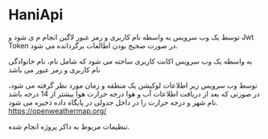 # HaniApi
توسط یک وب سرویس به واسطه نام کاربری و رمز عبور لاگین انجام م ی شود و
Jwt Token
در صورت صحیح بودن اطالعات برگردانده می شود.

به واسطه یک وب سرویس اکانت کاربری ساخته می شود که شامل نام، نام خانوادگی
نام کاربری و رمز عبور می باشد

توسط وب سرویس زیر اطلاعات لوکیشن یک منطقه و زمان مورد نظر گرفته می شود، در صورتی که بعد از دریافت اطلاعات آب و هوا درجه حرارت هوا بیشتر از 14 درجه 
باشد نام شهر و درجه حرارت را در داخل جدولی در پایگاه داده ذخیره می شود.
https://openweathermap.org/

تنظیمات مربوط به داکر پروژه انجام شده.
